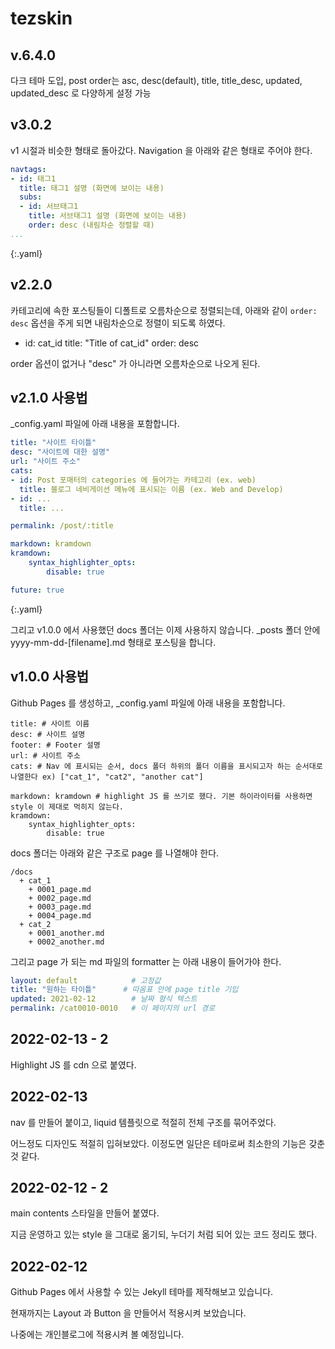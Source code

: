 # tezskin
## v.6.4.0
다크 테마 도입, post order는 asc, desc(default), title, title_desc, updated, updated_desc 로 다양하게 설정 가능

## v3.0.2

v1 시절과 비슷한 형태로 돌아갔다. Navigation 을 아래와 같은 형태로 주어야 한다.

```yaml
navtags:
- id: 태그1
  title: 태그1 설명 (화면에 보이는 내용)
  subs:
  - id: 서브태그1
    title: 서브태그1 설명 (화면에 보이는 내용)
    order: desc (내림차순 정렬할 때)
...
```
{:.yaml}

## v2.2.0

카테고리에 속한 포스팅들이 디폴트로 오름차순으로 정렬되는데, 아래와 같이 `order: desc` 옵션을 주게 되면 내림차순으로 정렬이 되도록 하였다.

- id: cat_id
  title: "Title of cat_id"
  order: desc

order 옵션이 없거나 "desc" 가 아니라면 오름차순으로 나오게 된다.

## v2.1.0 사용법

_config.yaml 파일에 아래 내용을 포함합니다.

```yaml
title: "사이트 타이틀"
desc: "사이트에 대한 설명"
url: "사이트 주소"
cats:
- id: Post 포매터의 categories 에 들어가는 카테고리 (ex. web)
  title: 블로그 네비게이션 메뉴에 표시되는 이름 (ex. Web and Develop)
- id: ...
  title: ...

permalink: /post/:title

markdown: kramdown
kramdown:
    syntax_highlighter_opts:
        disable: true

future: true
```
{:.yaml}

그리고 v1.0.0 에서 사용했던 docs 폴더는 이제 사용하지 않습니다. _posts 폴더 안에 yyyy-mm-dd-[filename].md 형태로 포스팅을 합니다.

## v1.0.0 사용법

Github Pages 를 생성하고, _config.yaml 파일에 아래 내용을 포함합니다.

```
title: # 사이트 이름
desc: # 사이트 설명
footer: # Footer 설명
url: # 사이트 주소
cats: # Nav 에 표시되는 순서, docs 폴더 하위의 폴더 이름을 표시되고자 하는 순서대로 나열한다 ex) ["cat_1", "cat2", "another cat"]

markdown: kramdown # highlight JS 를 쓰기로 했다. 기본 하이라이터를 사용하면 style 이 제대로 먹히지 않는다.
kramdown:
    syntax_highlighter_opts:
        disable: true
```

docs 폴더는 아래와 같은 구조로 page 를 나열해야 한다.

```plaintext
/docs
  + cat_1
    + 0001_page.md
    + 0002_page.md
    + 0003_page.md
    + 0004_page.md
  + cat_2
    + 0001_another.md
    + 0002_another.md
```

그리고 page 가 되는 md 파일의 formatter 는 아래 내용이 들어가야 한다.

```yaml
layout: default            # 고정값
title: "원하는 타이틀"      # 따옴표 안에 page title 기입
updated: 2021-02-12        # 날짜 형식 텍스트
permalink: /cat0010-0010   # 이 페이지의 url 경로
```

## 2022-02-13 - 2

Highlight JS 를 cdn 으로 붙였다.

## 2022-02-13

nav 를 만들어 붙이고, liquid 템플릿으로 적절히 전체 구조를 묶어주었다.

어느정도 디자인도 적절히 입혀보았다. 이정도면 일단은 테마로써 최소한의 기능은 갖춘 것 같다.

## 2022-02-12 - 2

main contents 스타일을 만들어 붙였다.

지금 운영하고 있는 style 을 그대로 옮기되, 누더기 처럼 되어 있는 코드 정리도 했다.

## 2022-02-12

Github Pages 에서 사용할 수 있는 Jekyll 테마를 제작해보고 있습니다.

현재까지는 Layout 과 Button 을 만들어서 적용시켜 보았습니다.

나중에는 개인블로그에 적용시켜 볼 예정입니다.